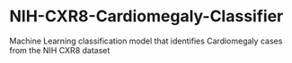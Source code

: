 # NIH-CXR8-Cardiomegaly-Classifier
Machine Learning classification model that identifies Cardiomegaly cases from the NIH CXR8 dataset
